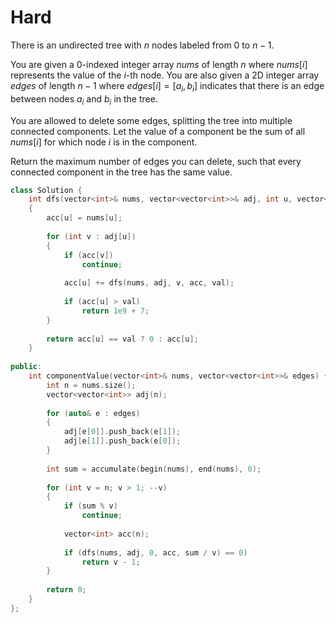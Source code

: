 # Hard

There is an undirected tree with $n$ nodes labeled from $0$ to $n - 1$.

You are given a 0-indexed integer array $nums$ of length $n$ where $nums[i]$ represents the value of the $i$-th node. You are also given a 2D integer array $edges$ of length $n - 1$ where $edges[i] = [a_i, b_i]$ indicates that there is an edge between nodes $a_i$ and $b_i$ in the tree.

You are allowed to delete some edges, splitting the tree into multiple connected components. Let the value of a component be the sum of all $nums[i]$ for which node $i$ is in the component.

Return the maximum number of edges you can delete, such that every connected component in the tree has the same value.

```cpp
class Solution {
    int dfs(vector<int>& nums, vector<vector<int>>& adj, int u, vector<int>& acc, int val)
    {
        acc[u] = nums[u];
        
        for (int v : adj[u])
        {
            if (acc[v])
                continue;
            
            acc[u] += dfs(nums, adj, v, acc, val);
            
            if (acc[u] > val)
                return 1e9 + 7;
        }
        
        return acc[u] == val ? 0 : acc[u];
    }
    
public:
    int componentValue(vector<int>& nums, vector<vector<int>>& edges) {
        int n = nums.size();
        vector<vector<int>> adj(n);
        
        for (auto& e : edges)
        {
            adj[e[0]].push_back(e[1]);
            adj[e[1]].push_back(e[0]);
        }
        
        int sum = accumulate(begin(nums), end(nums), 0);
        
        for (int v = n; v > 1; --v)
        {
            if (sum % v)
                continue;
            
            vector<int> acc(n);
            
            if (dfs(nums, adj, 0, acc, sum / v) == 0)
                return v - 1;
        }
        
        return 0;
    }
};
```
